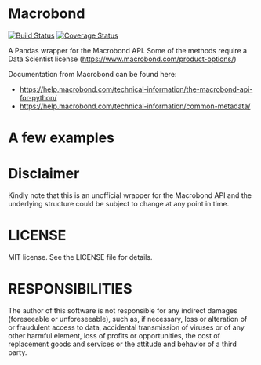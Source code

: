 # Macrobond
[![Build Status](http://img.shields.io/travis/badges/badgerbadgerbadger.svg?style=flat-square)](https://travis-ci.org/badges/badgerbadgerbadger)
[![Coverage Status](http://img.shields.io/coveralls/badges/badgerbadgerbadger.svg?style=flat-square)](https://coveralls.io/r/badges/badgerbadgerbadger) 


A Pandas wrapper for the Macrobond API. Some of the methods require a Data Scientist license (https://www.macrobond.com/product-options/)

Documentation from Macrobond can be found here:
* https://help.macrobond.com/technical-information/the-macrobond-api-for-python/
* https://help.macrobond.com/technical-information/common-metadata/

# A few examples


# Disclaimer
Kindly note that this is an unofficial wrapper for the Macrobond API and the underlying structure could be subject to change at any point in time.

# LICENSE
MIT license. See the LICENSE file for details.

# RESPONSIBILITIES

The author of this software is not responsible for any indirect damages (foreseeable or unforeseeable), such as, if necessary, loss or alteration of or fraudulent access to data, accidental transmission of viruses or of any other harmful element, loss of profits or opportunities, the cost of replacement goods and services or the attitude and behavior of a third party.
